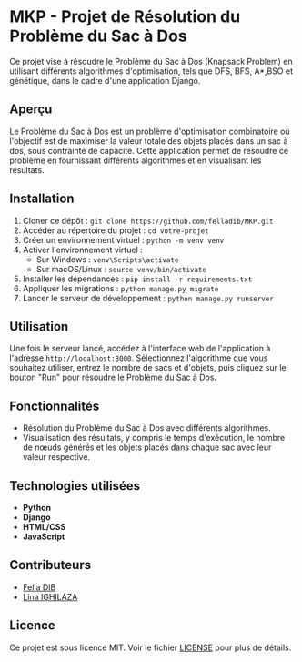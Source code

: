 # MKP - Projet de Résolution du Problème du Sac à Dos

Ce projet vise à résoudre le Problème du Sac à Dos (Knapsack Problem) en utilisant différents algorithmes d'optimisation, tels que DFS, BFS, A*,BSO et génétique, dans le cadre d'une application Django.

## Aperçu

Le Problème du Sac à Dos est un problème d'optimisation combinatoire où l'objectif est de maximiser la valeur totale des objets placés dans un sac à dos, sous contrainte de capacité. Cette application permet de résoudre ce problème en fournissant différents algorithmes et en visualisant les résultats.

## Installation

1. Cloner ce dépôt : `git clone https://github.com/felladib/MKP.git`
2. Accéder au répertoire du projet : `cd votre-projet`
3. Créer un environnement virtuel : `python -m venv venv`
4. Activer l'environnement virtuel :
   - Sur Windows : `venv\Scripts\activate`
   - Sur macOS/Linux : `source venv/bin/activate`
5. Installer les dépendances : `pip install -r requirements.txt`
6. Appliquer les migrations : `python manage.py migrate`
7. Lancer le serveur de développement : `python manage.py runserver`

## Utilisation

Une fois le serveur lancé, accédez à l'interface web de l'application à l'adresse `http://localhost:8000`. Sélectionnez l'algorithme que vous souhaitez utiliser, entrez le nombre de sacs et d'objets, puis cliquez sur le bouton "Run" pour résoudre le Problème du Sac à Dos.

## Fonctionnalités

- Résolution du Problème du Sac à Dos avec différents algorithmes.
- Visualisation des résultats, y compris le temps d'exécution, le nombre de nœuds générés et les objets placés dans chaque sac avec leur valeur respective.

## Technologies utilisées

- **Python**
- **Django**
- **HTML/CSS**
- **JavaScript**

## Contributeurs
- [Fella DIB](github.com/felladib)
- [Lina IGHILAZA](github.com/liAghZn)


## Licence

Ce projet est sous licence MIT. Voir le fichier [LICENSE](LICENSE) pour plus de détails.

